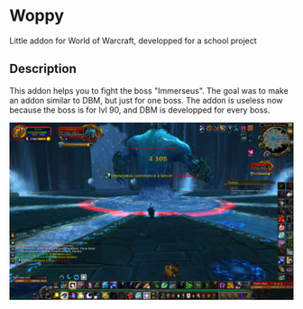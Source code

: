 # Woppy
Little addon for World of Warcraft, developped for a school project

## Description
This addon helps you to fight the boss "Immerseus". The goal was to make an addon similar to DBM, but just for one boss. The addon is useless now because the boss is for lvl 90, and DBM is developped for every boss.

![alt text](https://github.com/JulienRichoz/Woppy/blob/master/Woppy/combatImmerseus.jpg)

